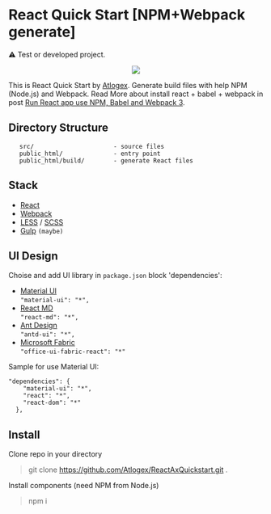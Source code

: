 React Quick Start [NPM+Webpack generate]
============================

:warning: Test or developed project.

<p align="center"><img src="https://upload.wikimedia.org/wikipedia/commons/thumb/a/a7/React-icon.svg/280px-React-icon.svg.png"></p>

This is React Quick Start by [Atlogex](https://www.atlogex.com/).
Generate build files with help NPM (Node.js) and Webpack. Read More about install react + babel + webpack in post [Run React app use NPM, Babel and Webpack 3](https://atlogex.com/firstrun-react-app/).


 Directory Structure
 -------------------

       src/                      - source files
       public_html/              - entry point
       public_html/build/        - generate React files

 Stack
 -------------------

- [React](https://reactjs.org/)
- [Webpack](https://webpack.js.org/)
- [LESS](http://lesscss.org/) / [SCSS](https://sass-scss.ru/)
- [Gulp](https://gulpjs.com/) `(maybe)`


 UI Design
 -------------------

Choise and add UI library in `package.json` block 'dependencies':

 - [Material UI](http://www.material-ui.com/)  <br/>
 ```"material-ui": "*",```
 - [React MD](https://react-md.mlaursen.com/)  <br/>
 ```"react-md": "*",```
 - [Ant Design](https://ant.design/)  <br/>
 ```"antd-ui": "*",```
 - [Microsoft Fabric](https://developer.microsoft.com/en-us/fabric)  <br/>
 ```"office-ui-fabric-react": "*"```


Sample for use Material UI:
```
"dependencies": {
    "material-ui": "*",
    "react": "*",
    "react-dom": "*"
  },
```

 Install
 -------------------

Clone repo in your directory

> git clone https://github.com/Atlogex/ReactAxQuickstart.git .

Install components (need NPM from Node.js)

> npm i